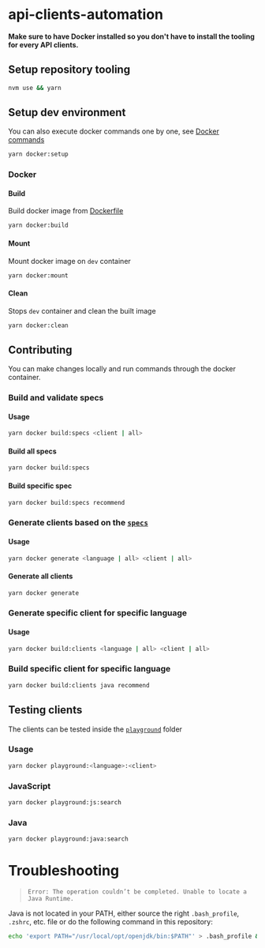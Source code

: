 # api-clients-automation

**Make sure to have Docker installed so you don't have to install the tooling for every API clients.**

## Setup repository tooling

```bash
nvm use && yarn
```

## Setup dev environment

You can also execute docker commands one by one, see [Docker commands](#docker)

```bash
yarn docker:setup
```

### Docker

#### Build

Build docker image from [Dockerfile](./Dockerfile)

```bash
yarn docker:build
```

#### Mount

Mount docker image on `dev` container

```bash
yarn docker:mount
```

#### Clean

Stops `dev` container and clean the built image

```bash
yarn docker:clean
```

## Contributing

You can make changes locally and run commands through the docker container.

### Build and validate specs

#### Usage

```bash
yarn docker build:specs <client | all>
```

#### Build all specs

```bash
yarn docker build:specs
```

#### Build specific spec

```bash
yarn docker build:specs recommend
```

### Generate clients based on the [`specs`](./specs/)

#### Usage

```bash
yarn docker generate <language | all> <client | all>
```

#### Generate all clients

```bash
yarn docker generate
```

### Generate specific client for specific language

#### Usage

```bash
yarn docker build:clients <language | all> <client | all>
```

### Build specific client for specific language

```bash
yarn docker build:clients java recommend
```

## Testing clients

The clients can be tested inside the [`playground`](./playground) folder

### Usage

```bash
yarn docker playground:<language>:<client>
```

### JavaScript

```bash
yarn docker playground:js:search
```

### Java

```bash
yarn docker playground:java:search
```

# Troubleshooting

> `Error: The operation couldn’t be completed. Unable to locate a Java Runtime.`

Java is not located in your PATH, either source the right `.bash_profile`, `.zshrc`, etc. file or do the following command in this repository:

```bash
echo 'export PATH="/usr/local/opt/openjdk/bin:$PATH"' > .bash_profile && source .bash_profile
```
